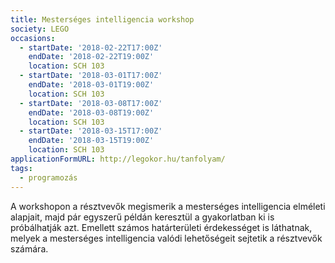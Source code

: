 ```yaml
---
title: Mesterséges intelligencia workshop
society: LEGO
occasions:
  - startDate: '2018-02-22T17:00Z'
    endDate: '2018-02-22T19:00Z'
    location: SCH 103
  - startDate: '2018-03-01T17:00Z'
    endDate: '2018-03-01T19:00Z'
    location: SCH 103
  - startDate: '2018-03-08T17:00Z'
    endDate: '2018-03-08T19:00Z'
    location: SCH 103
  - startDate: '2018-03-15T17:00Z'
    endDate: '2018-03-15T19:00Z'
    location: SCH 103
applicationFormURL: http://legokor.hu/tanfolyam/
tags:
  - programozás
---
```


A workshopon a résztvevők megismerik a mesterséges intelligencia elméleti alapjait, majd pár egyszerű példán keresztül a gyakorlatban ki is próbálhatják azt. Emellett számos határterületi érdekességet is láthatnak, melyek a mesterséges intelligencia valódi lehetőségeit sejtetik a résztvevők számára.
